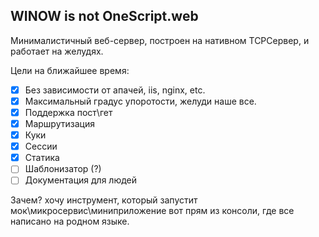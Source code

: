 ## WINOW is not OneScript.web

Минималистичный веб-сервер, построен на нативном TCPСервер, и работает на желудях. 

Цели на ближайшее время:

- [X] Без зависимости от апачей, iis, nginx, etc.
- [X] Максимальный градус упоротости, желуди наше все.
- [X] Поддержка пост\гет
- [X] Маршрутизация
- [X] Куки
- [X] Сессии
- [X] Статика
- [ ] Шаблонизатор (?)
- [ ] Документация для людей 

Зачем? хочу инструмент, который запустит мок\микросервис\миниприложение вот прям из консоли, где все написано на родном языке.
